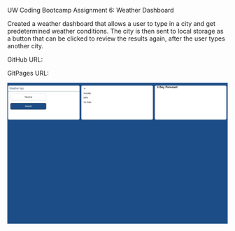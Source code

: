 UW Coding Bootcamp Assignment 6: Weather Dashboard

Created a weather dashboard that allows a user to type in a city and get predetermined weather conditions. The city is then sent to local storage as a button that can be clicked to review the results again, after the user types another city.

GitHub URL:


GitPages URL:


![my screenshot](./Screenshot.jpg)